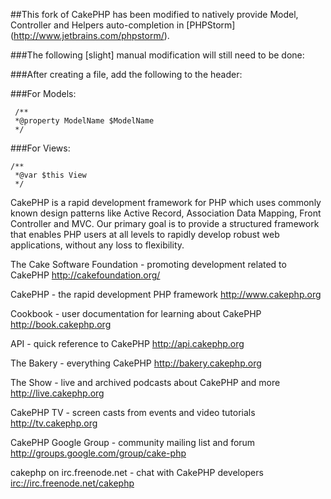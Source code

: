 ##This fork of CakePHP  has been modified to natively provide Model, Controller and Helpers auto-completion in [PHPStorm] (http://www.jetbrains.com/phpstorm/).

###The following [slight] manual modification will still need to be done:

###After creating a file, add the following to the header:

###For Models:
```
 /**
 *@property ModelName $ModelName
 */
```

###For Views:
```
/**
 *@var $this View
 */
```

CakePHP is a rapid development framework for PHP which uses commonly known design patterns like Active Record, Association Data Mapping, Front Controller and MVC. Our primary goal is to provide a structured framework that enables PHP users at all levels to rapidly develop robust web applications, without any loss to flexibility.

The Cake Software Foundation - promoting development related to CakePHP
<http://cakefoundation.org/>

CakePHP - the rapid development PHP framework
<http://www.cakephp.org>

Cookbook - user documentation for learning about CakePHP
<http://book.cakephp.org>

API - quick reference to CakePHP
<http://api.cakephp.org>

The Bakery - everything CakePHP
<http://bakery.cakephp.org>

The Show - live and archived podcasts about CakePHP and more
<http://live.cakephp.org>

CakePHP TV - screen casts from events and video tutorials
<http://tv.cakephp.org>

CakePHP Google Group - community mailing list and forum
<http://groups.google.com/group/cake-php>

cakephp on irc.freenode.net - chat with CakePHP developers
<irc://irc.freenode.net/cakephp>
